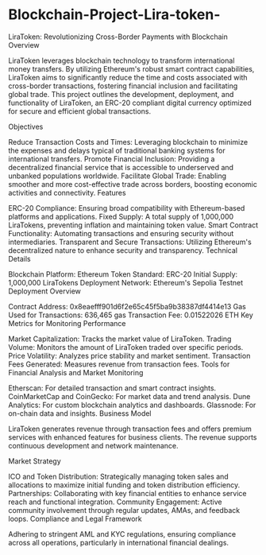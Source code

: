 # Blockchain-Project-Lira-token-
LiraToken: Revolutionizing Cross-Border Payments with Blockchain
Overview

LiraToken leverages blockchain technology to transform international money transfers. By utilizing Ethereum's robust smart contract capabilities, LiraToken aims to significantly reduce the time and costs associated with cross-border transactions, fostering financial inclusion and facilitating global trade. This project outlines the development, deployment, and functionality of LiraToken, an ERC-20 compliant digital currency optimized for secure and efficient global transactions.

Objectives

Reduce Transaction Costs and Times: Leveraging blockchain to minimize the expenses and delays typical of traditional banking systems for international transfers.
Promote Financial Inclusion: Providing a decentralized financial service that is accessible to underserved and unbanked populations worldwide.
Facilitate Global Trade: Enabling smoother and more cost-effective trade across borders, boosting economic activities and connectivity.
Features

ERC-20 Compliance: Ensuring broad compatibility with Ethereum-based platforms and applications.
Fixed Supply: A total supply of 1,000,000 LiraTokens, preventing inflation and maintaining token value.
Smart Contract Functionality: Automating transactions and ensuring security without intermediaries.
Transparent and Secure Transactions: Utilizing Ethereum's decentralized nature to enhance security and transparency.
Technical Details

Blockchain Platform: Ethereum
Token Standard: ERC-20
Initial Supply: 1,000,000 LiraTokens
Deployment Network: Ethereum's Sepolia Testnet
Deployment Overview

Contract Address: 0x8eaefff901d6f2e65c45f5ba9b38387df4414e13
Gas Used for Transactions: 636,465 gas
Transaction Fee: 0.01522026 ETH
Key Metrics for Monitoring Performance

Market Capitalization: Tracks the market value of LiraToken.
Trading Volume: Monitors the amount of LiraToken traded over specific periods.
Price Volatility: Analyzes price stability and market sentiment.
Transaction Fees Generated: Measures revenue from transaction fees.
Tools for Financial Analysis and Market Monitoring

Etherscan: For detailed transaction and smart contract insights.
CoinMarketCap and CoinGecko: For market data and trend analysis.
Dune Analytics: For custom blockchain analytics and dashboards.
Glassnode: For on-chain data and insights.
Business Model

LiraToken generates revenue through transaction fees and offers premium services with enhanced features for business clients. The revenue supports continuous development and network maintenance.

Market Strategy

ICO and Token Distribution: Strategically managing token sales and allocations to maximize initial funding and token distribution efficiency.
Partnerships: Collaborating with key financial entities to enhance service reach and functional integration.
Community Engagement: Active community involvement through regular updates, AMAs, and feedback loops.
Compliance and Legal Framework

Adhering to stringent AML and KYC regulations, ensuring compliance across all operations, particularly in international financial dealings.


